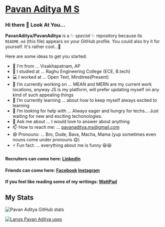 # [Pavan Aditya M S](https://pavanaditya.com "Know Pavan Aditya More!!!")


### Hi there 👋 Look At You...
**PavanAditya/PavanAditya** is a ✨ _special_ ✨ repository because its `README.md` (this file) appears on your GitHub profile. You could also try it for yourself. It's rather cool...🥰

Here are some ideas to get you started:

- 🌊 I'm from ... Visakhapatnam, AP
- 🏫 I studied at ... Raghu Engineering College (ECE, B.tech)
- 💻 I worked at ... Open Text, Mindtree(Present)
- 🔭 I’m currently working on ... MEAN and MERN are my current work locations, anyway JS is my platform, will prefer updating myself on any kind of such appealing things
- 🌱 I’m currently learning ... about how to keep myself always excited to learning
- 🤔 I’m looking for help with ... Always eager and hungry for techs... Just waiting for new and exciting techonologies. 
- 💬 Ask me about ... I would love to answer about anything
- 📫 How to reach me: ... [pavanaditya.ms@gmail.com](mailto:pavanaditya.ms@gmail.com "an electronic contact 😁")
- 😄 Pronouns: ... Bro, Dude, Bava, Macha, Mama (yup sometimes even nouns come under pronouns 😋)
- ⚡ Fun fact: ... everything about me is funny 😆😆

#### Recruiters can come here: [LinkedIn](https://www.linkedin.com/in/pavan-aditya-m-s-964033120/ "Pavan Aditya's LinkedIn")
#### Friends can come here: [Facebook](https://www.facebook.com/pavanaditya.ms "Pavan Aditya's Facebook") [Instagram](https://www.instagram.com/pavan_aditya/ "Pavan Aditya's Instagram")
#### If you feel like reading some of my writings: [WattPad](https://www.wattpad.com/user/PAVAN_ADITYA_MS "Pavan Aditya's WattPad")

## My Stats

![Pavan Aditya GitHub stats](https://github-readme-stats.vercel.app/api?username=pavanaditya&count_private=true&theme=onedark "Pavan Aditya's GitHub stats")

[![Langs Pavan Aditya uses](https://github-readme-stats.vercel.app/api/top-langs/?username=pavanaditya&&langs_count=10&&layout=compact&theme=onedark)](https://github.com/pavanaditya?tab=repositories "Pavan Aditya dirtied his hands on these langs")
